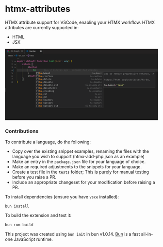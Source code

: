 # htmx-attributes

HTMX attribute support for VSCode, enabling your HTMX workflow. HTMX attributes are currently supported in:

- HTML
- JSX

<img src="screenshot.png" />

### Contributions

To contribute a language, do the following:
- Copy over the existing snippet examples,
renaming the files with the language you wish to support (htmx-add-php.json as an example)
- Make an entry in the `package.json` file for your language of choice.
- Make an required adjustments to the snippets for your language.
- Create a test file in the `tests` folder; This is purely for manual
testing before you raise a PR.
- Include an appropriate changeset for your modification before raising a PR.

To install dependencies (ensure you have `vsce` installed):

```bash
bun install
```

To build the extension and test it:

```bash
bun run build
```

This project was created using `bun init` in bun v1.0.14. [Bun](https://bun.sh) is a fast all-in-one JavaScript runtime.
